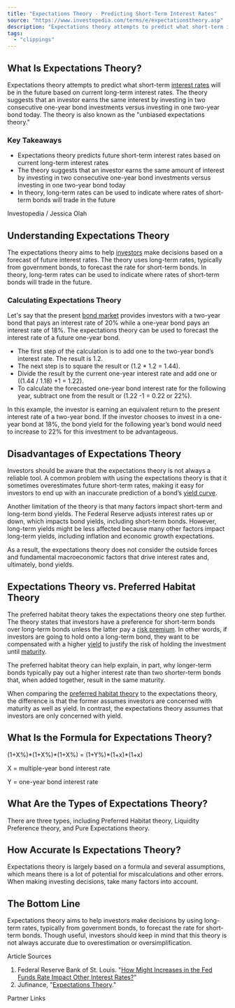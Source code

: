 ```yaml
---
title: "Expectations Theory - Predicting Short-Term Interest Rates"
source: "https://www.investopedia.com/terms/e/expectationstheory.asp"
description: "Expectations theory attempts to predict what short-term interest rates will be in the future based on current long-term interest rates."
tags:
  - "clippings"
---
```

## What Is Expectations Theory?

Expectations theory attempts to predict what short-term [interest rates](https://www.investopedia.com/terms/i/interestrate.asp) will be in the future based on current long-term interest rates. The theory suggests that an investor earns the same interest by investing in two consecutive one-year bond investments versus investing in one two-year bond today. The theory is also known as the "unbiased expectations theory."

### Key Takeaways

- Expectations theory predicts future short-term interest rates based on current long-term interest rates
- The theory suggests that an investor earns the same amount of interest by investing in two consecutive one-year bond investments versus investing in one two-year bond today
- In theory, long-term rates can be used to indicate where rates of short-term bonds will trade in the future

Investopedia / Jessica Olah

## Understanding Expectations Theory

The expectations theory aims to help [investors](https://www.investopedia.com/terms/i/investor.asp) make decisions based on a forecast of future interest rates. The theory uses long-term rates, typically from government bonds, to forecast the rate for short-term bonds. In theory, long-term rates can be used to indicate where rates of short-term bonds will trade in the future.

### Calculating Expectations Theory

Let's say that the present [bond market](https://www.investopedia.com/terms/b/bondmarket.asp) provides investors with a two-year bond that pays an interest rate of 20% while a one-year bond pays an interest rate of 18%. The expectations theory can be used to forecast the interest rate of a future one-year bond.

- The first step of the calculation is to add one to the two-year bond’s interest rate. The result is 1.2.
- The next step is to square the result or (1.2 \* 1.2 = 1.44).
- Divide the result by the current one-year interest rate and add one or ((1.44 / 1.18) +1 = 1.22).
- To calculate the forecasted one-year bond interest rate for the following year, subtract one from the result or (1.22 -1 = 0.22 or 22%).

In this example, the investor is earning an equivalent return to the present interest rate of a two-year bond. If the investor chooses to invest in a one-year bond at 18%, the bond yield for the following year’s bond would need to increase to 22% for this investment to be advantageous.

## Disadvantages of Expectations Theory

Investors should be aware that the expectations theory is not always a reliable tool. A common problem with using the expectations theory is that it sometimes overestimates future short-term rates, making it easy for investors to end up with an inaccurate prediction of a bond’s [yield curve](https://www.investopedia.com/terms/y/yieldcurve.asp).

Another limitation of the theory is that many factors impact short-term and long-term bond yields. The Federal Reserve adjusts interest rates up or down, which impacts bond yields, including short-term bonds. However, long-term yields might be less affected because many other factors impact long-term yields, including inflation and economic growth expectations.

As a result, the expectations theory does not consider the outside forces and fundamental macroeconomic factors that drive interest rates and, ultimately, bond yields.

## Expectations Theory vs. Preferred Habitat Theory

The preferred habitat theory takes the expectations theory one step further. The theory states that investors have a preference for short-term bonds over long-term bonds unless the latter pay a [risk premium](https://www.investopedia.com/terms/r/riskpremium.asp). In other words, if investors are going to hold onto a long-term bond, they want to be compensated with a higher [yield](https://www.investopedia.com/terms/y/yield.asp) to justify the risk of holding the investment until [maturity](https://www.investopedia.com/terms/m/maturity.asp).

The preferred habitat theory can help explain, in part, why longer-term bonds typically pay out a higher interest rate than two shorter-term bonds that, when added together, result in the same maturity.

When comparing the [preferred habitat theory](https://www.investopedia.com/terms/p/preferred-habitat-theory.asp) to the expectations theory, the difference is that the former assumes investors are concerned with maturity as well as yield. In contrast, the expectations theory assumes that investors are only concerned with yield.

## What Is the Formula for Expectations Theory?

(1+X%)\*(1+X%)\*(1+X%) = (1+Y%)\*(1+x)\*(1+x)

  

X = multiple-year bond interest rate

Y = one-year bond interest rate

## What Are the Types of Expectations Theory?

There are three types, including Preferred Habitat theory, Liquidity Preference theory, and Pure Expectations theory.

## How Accurate Is Expectations Theory?

Expectations theory is largely based on a formula and several assumptions, which means there is a lot of potential for miscalculations and other errors. When making investing decisions, take many factors into account.

## The Bottom Line

Expectations theory aims to help investors make decisions by using long-term rates, typically from government bonds, to forecast the rate for short-term bonds. Though useful, investors should keep in mind that this theory is not always accurate due to overestimation or oversimplification.

Article Sources

1. Federal Reserve Bank of St. Louis. "[How Might Increases in the Fed Funds Rate Impact Other Interest Rates?](https://www.stlouisfed.org/on-the-economy/2017/october/increases-fed-funds-rate-impact-other-interest-rates)"
2. Jufinance, "[Expectations Theory](https://www.jufinance.com/expectation_theory/)."

Partner Links